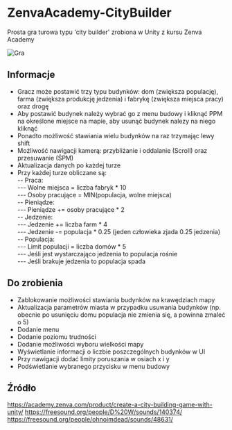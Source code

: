 # ZenvaAcademy-CityBuilder
Prosta gra turowa typu 'city builder' zrobiona w Unity z kursu Zenva Academy

![Gra](/Screenshots/game.png?raw=true)

## Informacje
- Gracz może postawić trzy typu budynków: dom (zwiększa populację), farma (zwiększa produkcję jedzenia) i fabrykę (zwiększa miejsca pracy) oraz drogę
- Aby postawić budynek należy wybrać go z menu budowy i kliknąć PPM na określone miejsce na mapie, aby usunąć budynek nalezy na niego kliknąć
- Ponadto możliwość stawiania wielu budynków na raz trzymając lewy shift
- Możliwość nawigacji kamerą: przybliżanie i oddalanie (Scroll) oraz przesuwanie (ŚPM)
- Aktualizacja danych po każdej turze
- Przy każdej turze obliczane są:<br>
-- Praca:<br>
--- Wolne miejsca = liczba fabryk * 10<br>
--- Osoby pracujące = MIN(populacja, wolne miejsca)<br>
-- Pieniądze:<br>
--- Pieniądze += osoby pracujące * 2<br>
-- Jedzenie:<br>
--- Jedzenie += liczba farm * 4<br>
--- Jedzenie -= populacja * 0.25 (jeden człowieka zjada 0.25 jedzenia)<br>
-- Populacja:<br>
--- Limit populacji = liczba domów * 5<br>
--- Jeśli jest wystarczająco jedzenia to populacja rośnie<br>
--- Jeśli brakuje jedzenia to populacja spada<br>


## Do zrobienia
- Zablokowanie możliwości stawiania budynków na krawędziach mapy
- Aktualizacja parametrów miasta w przypadku usuwania budynków (np. obecnie po usunięciu domu populacja nie zmienia się, a powinna zmaleć o 5)
- Dodanie menu
- Dodanie poziomu trudności
- Dodanie możliwości wyboru wielkości mapy
- Wyświetlanie informacji o liczbie poszczególnych budynków w UI
- Przy nawigacji dodać limity poruszania w osiach x i y
- Podświetlanie wybranego przycisku w menu budowy


## Źródło
https://academy.zenva.com/product/create-a-city-building-game-with-unity/
https://freesound.org/people/D%20W/sounds/140374/
https://freesound.org/people/ohnoimdead/sounds/48631/
